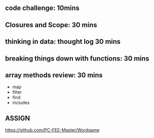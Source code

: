## code challenge: 10mins

## Closures and Scope: 30 mins

## thinking in data: thought log 30 mins

## breaking things down with functions: 30 mins

## array methods review: 30 mins
- map
- filter
- find
- includes

## ASSIGN
https://github.com/PC-FEE-Master/Wordgame